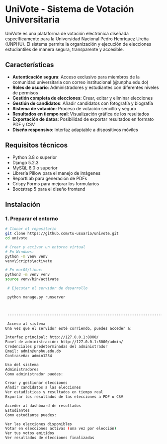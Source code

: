 # UniVote - Sistema de Votación Universitaria

UniVote es una plataforma de votación electrónica diseñada específicamente para la Universidad Nacional Pedro Henríquez Ureña (UNPHU). El sistema permite la organización y ejecución de elecciones estudiantiles de manera segura, transparente y accesible.

## Características

- **Autenticación segura**: Acceso exclusivo para miembros de la comunidad universitaria con correo institucional (@unphu.edu.do)
- **Roles de usuario**: Administradores y estudiantes con diferentes niveles de permisos
- **Gestión completa de elecciones**: Crear, editar y eliminar elecciones
- **Gestión de candidatos**: Añadir candidatos con fotografía y biografía
- **Sistema de votación**: Proceso de votación sencillo y seguro
- **Resultados en tiempo real**: Visualización gráfica de los resultados 
- **Exportación de datos**: Posibilidad de exportar resultados en formato PDF y CSV
- **Diseño responsivo**: Interfaz adaptable a dispositivos móviles

## Requisitos técnicos

- Python 3.8 o superior
- Django 5.2.3
- MySQL 8.0 o superior
- Librería Pillow para el manejo de imágenes
- ReportLab para generación de PDFs
- Crispy Forms para mejorar los formularios
- Bootstrap 5 para el diseño frontend

## Instalación

### 1. Preparar el entorno

```bash
# Clonar el repositorio
git clone https://github.com/tu-usuario/univote.git
cd univote

# Crear y activar un entorno virtual
# En Windows:
python -m venv venv
venv\Scripts\activate

# En macOS/Linux:
python3 -m venv venv
source venv/bin/activate

 # Ejecutar el servidor de desarrollo 

 python manage.py runserver



 -------------------------------------------------------------------------------------------------

 Acceso al sistema
Una vez que el servidor esté corriendo, puedes acceder a:

Interfaz principal: http://127.0.0.1:8000/
Panel de administración: http://127.0.0.1:8000/admin/
Credenciales predeterminadas del administrador
Email: admin@unphu.edu.do
Contraseña: admin1234

Uso del sistema
Administradores
Como administrador puedes:

Crear y gestionar elecciones
Añadir candidatos a las elecciones
Ver estadísticas y resultados en tiempo real
Exportar los resultados de las elecciones a PDF o CSV

Acceder al dashboard de resultados
Estudiantes
Como estudiante puedes:

Ver las elecciones disponibles
Votar en elecciones activas (una vez por elección)
Ver tus votos emitidos
Ver resultados de elecciones finalizadas
